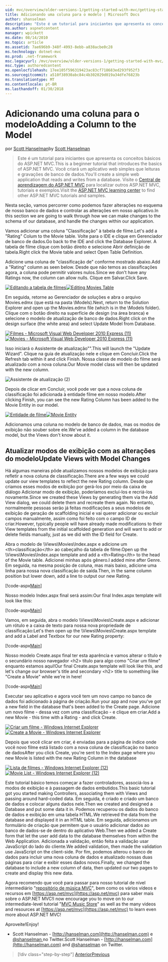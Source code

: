 ```yaml
---
uid: mvc/overview/older-versions-1/getting-started-with-mvc/getting-started-with-mvc-part8
title: Adicionando uma coluna para o modelo | Microsoft Docs
author: shanselman
description: "Este é um tutorial para iniciantes que apresenta os conceitos básicos do ASP.NET MVC. Crie um aplicativo web simples que leituras e gravações de banco de dados."
ms.author: aspnetcontent
manager: wpickett
ms.date: 08/14/2010
ms.topic: article
ms.assetid: 7ae696b9-348f-4993-8ebb-a838acbe0c28
ms.technology: dotnet-mvc
ms.prod: .net-framework
msc.legacyurl: /mvc/overview/older-versions-1/getting-started-with-mvc/getting-started-with-mvc-part8
msc.type: authoredcontent
ms.openlocfilehash: 17ee105f596319423ac83cf718683ed293f952f3
ms.sourcegitcommit: a510f38930abc84c4b302029d019a34dfe76823b
ms.translationtype: MT
ms.contentlocale: pt-BR
ms.lasthandoff: 01/30/2018
---
```

<a name="adding-a-column-to-the-model"></a><span data-ttu-id="7e541-104">Adicionando uma coluna para o modelo</span><span class="sxs-lookup"><span data-stu-id="7e541-104">Adding a Column to the Model</span></span>
====================
<span data-ttu-id="7e541-105">por [Scott Hanselman](https://github.com/shanselman)</span><span class="sxs-lookup"><span data-stu-id="7e541-105">by [Scott Hanselman](https://github.com/shanselman)</span></span>

> <span data-ttu-id="7e541-106">Este é um tutorial para iniciantes que apresenta os conceitos básicos do ASP.NET MVC.</span><span class="sxs-lookup"><span data-stu-id="7e541-106">This is a beginner tutorial that introduces the basics of ASP.NET MVC.</span></span> <span data-ttu-id="7e541-107">Você criará um aplicativo web simples que leituras e gravações de banco de dados.</span><span class="sxs-lookup"><span data-stu-id="7e541-107">You'll create a simple web application that reads and writes from a database.</span></span> <span data-ttu-id="7e541-108">Visite o [Central de aprendizagem do ASP.NET MVC](../../../index.md) para localizar outros ASP.NET MVC, tutoriais e exemplos.</span><span class="sxs-lookup"><span data-stu-id="7e541-108">Visit the [ASP.NET MVC learning center](../../../index.md) to find other ASP.NET MVC tutorials and samples.</span></span>


<span data-ttu-id="7e541-109">Nesta seção, vamos percorrer como podemos fazer alterações no esquema de nosso banco de dados e controlar as alterações em nosso aplicativo.</span><span class="sxs-lookup"><span data-stu-id="7e541-109">In this section we are going to walk through how we can make changes to the schema of our database, and handle the changes within our application.</span></span>

<span data-ttu-id="7e541-110">Vamos adicionar uma coluna "Classificação" à tabela de filme.</span><span class="sxs-lookup"><span data-stu-id="7e541-110">Let's add a "Rating" Colum to the Movie table.</span></span> <span data-ttu-id="7e541-111">Volte para o IDE e clique em Gerenciador de banco de dados.</span><span class="sxs-lookup"><span data-stu-id="7e541-111">Go back to the IDE and click the Database Explorer.</span></span> <span data-ttu-id="7e541-112">A tabela de filme clique com botão direito e selecione Abrir definição de tabela.</span><span class="sxs-lookup"><span data-stu-id="7e541-112">Right click the Movie table and select Open Table Definition.</span></span>

<span data-ttu-id="7e541-113">Adicione uma coluna de "classificação de" conforme mostrado abaixo.</span><span class="sxs-lookup"><span data-stu-id="7e541-113">Add a "Rating" column as seen below.</span></span> <span data-ttu-id="7e541-114">Desde que não temos as classificações agora, a coluna pode permitir valores nulos.</span><span class="sxs-lookup"><span data-stu-id="7e541-114">Since we don't have any Ratings now, the column can allow nulls.</span></span> <span data-ttu-id="7e541-115">Clique em Salvar.</span><span class="sxs-lookup"><span data-stu-id="7e541-115">Click Save.</span></span>

<span data-ttu-id="7e541-116">[![Editando a tabela de filmes](getting-started-with-mvc-part8/_static/image2.png)](getting-started-with-mvc-part8/_static/image1.png)</span><span class="sxs-lookup"><span data-stu-id="7e541-116">[![Editing Movies Table](getting-started-with-mvc-part8/_static/image2.png)](getting-started-with-mvc-part8/_static/image1.png)</span></span>

<span data-ttu-id="7e541-117">Em seguida, retorne ao Gerenciador de soluções e abra o arquivo Movies.edmx (que está na pasta \Models).</span><span class="sxs-lookup"><span data-stu-id="7e541-117">Next, return to the Solution Explorer and open up the Movies.edmx file (which is in the \Models folder).</span></span> <span data-ttu-id="7e541-118">Clique com o botão direito na superfície de design (na área branca) e selecione o modelo de atualização de banco de dados.</span><span class="sxs-lookup"><span data-stu-id="7e541-118">Right click on the design surface (the white area) and select Update Model from Database.</span></span>

<span data-ttu-id="7e541-119">[![Filmes - Microsoft Visual Web Developer 2010 Express (11)](getting-started-with-mvc-part8/_static/image4.png)](getting-started-with-mvc-part8/_static/image3.png)</span><span class="sxs-lookup"><span data-stu-id="7e541-119">[![Movies - Microsoft Visual Web Developer 2010 Express (11)](getting-started-with-mvc-part8/_static/image4.png)](getting-started-with-mvc-part8/_static/image3.png)</span></span>

<span data-ttu-id="7e541-120">Isso iniciará o Assistente de atualização"".</span><span class="sxs-lookup"><span data-stu-id="7e541-120">This will launch the "Update Wizard".</span></span> <span data-ttu-id="7e541-121">Clique na guia de atualização nele e clique em Concluir.</span><span class="sxs-lookup"><span data-stu-id="7e541-121">Click the Refresh tab within it and click Finish.</span></span> <span data-ttu-id="7e541-122">Nossa classe de modelo do filme será atualizado com a nova coluna.</span><span class="sxs-lookup"><span data-stu-id="7e541-122">Our Movie model class will then be updated with the new column.</span></span>

![Assistente de atualização (2)](getting-started-with-mvc-part8/_static/image5.png)

<span data-ttu-id="7e541-124">Depois de clicar em Concluir, você pode ver que a nova coluna de classificação foi adicionada à entidade filme em nosso modelo.</span><span class="sxs-lookup"><span data-stu-id="7e541-124">After clicking Finish, you can see the new Rating Column has been added to the Movie Entity in our model.</span></span>

<span data-ttu-id="7e541-125">[![Entidade de filme](getting-started-with-mvc-part8/_static/image7.png)](getting-started-with-mvc-part8/_static/image6.png)</span><span class="sxs-lookup"><span data-stu-id="7e541-125">[![Movie Entity](getting-started-with-mvc-part8/_static/image7.png)](getting-started-with-mvc-part8/_static/image6.png)</span></span>

<span data-ttu-id="7e541-126">Adicionamos uma coluna no modelo de banco de dados, mas os modos de exibição não souber sobre ele.</span><span class="sxs-lookup"><span data-stu-id="7e541-126">We've added a column in the database model, but the Views don't know about it.</span></span>

## <a name="update-views-with-model-changes"></a><span data-ttu-id="7e541-127">Atualizar modos de exibição com as alterações do modelo</span><span class="sxs-lookup"><span data-stu-id="7e541-127">Update Views with Model Changes</span></span>

<span data-ttu-id="7e541-128">Há algumas maneiras pôde atualizamos nossos modelos de exibição para refletir a nova coluna de classificação.</span><span class="sxs-lookup"><span data-stu-id="7e541-128">There are a few ways we could update our view templates to reflect the new Rating column.</span></span> <span data-ttu-id="7e541-129">Desde que criamos esses modos de exibição por gerá-los por meio da caixa de diálogo Adicionar modo de exibição, poderíamos excluí-los e recriá-los novamente.</span><span class="sxs-lookup"><span data-stu-id="7e541-129">Since we created these Views by generating them via the Add View dialog, we could delete them and recreate them again.</span></span> <span data-ttu-id="7e541-130">No entanto, normalmente pessoas serão já feitas modificações a seus modelos de exibição de geração de scaffolding inicial e vai querer adicionar ou excluir campos manualmente, assim como foi feito com o campo ID de criar.</span><span class="sxs-lookup"><span data-stu-id="7e541-130">However, typically people will have already made modifications to their View templates from the initial scaffolded generation and will want to add or delete fields manually, just as we did with the ID field for Create.</span></span>

<span data-ttu-id="7e541-131">Abra o modelo de \Views\Movies\Index.aspx e adicione um &lt;th&gt;classificação&lt;/th&gt; ao cabeçalho da tabela de filme.</span><span class="sxs-lookup"><span data-stu-id="7e541-131">Open up the \Views\Movies\Index.aspx template and add a &lt;th&gt;Rating&lt;/th&gt; to the head of the Movie table.</span></span> <span data-ttu-id="7e541-132">Adicionei minhas após gênero.</span><span class="sxs-lookup"><span data-stu-id="7e541-132">I added mine after Genre.</span></span> <span data-ttu-id="7e541-133">Em seguida, na mesma posição de coluna, mas mais baixo, adicione uma linha para nossa nova classificação de saída.</span><span class="sxs-lookup"><span data-stu-id="7e541-133">Then, in the same column position but lower down, add a line to output our new Rating.</span></span>

[!code-aspx[Main](getting-started-with-mvc-part8/samples/sample1.aspx)]

<span data-ttu-id="7e541-134">Nosso modelo Index.aspx final será assim:</span><span class="sxs-lookup"><span data-stu-id="7e541-134">Our final Index.aspx template will look like this:</span></span>

[!code-aspx[Main](getting-started-with-mvc-part8/samples/sample2.aspx)]

<span data-ttu-id="7e541-135">Vamos, em seguida, abra o modelo \Views\Movies\Create.aspx e adicionar um rótulo e a caixa de texto para nossa nova propriedade de classificação:</span><span class="sxs-lookup"><span data-stu-id="7e541-135">Let's then open up the \Views\Movies\Create.aspx template and add a Label and Textbox for our new Rating property:</span></span>

[!code-aspx[Main](getting-started-with-mvc-part8/samples/sample3.aspx)]

<span data-ttu-id="7e541-136">Nosso modelo Create.aspx final ter esta aparência e vamos alterar o título e o secundário nosso navegador &lt;h2&gt; título para algo como "Criar um filme" enquanto estamos aqui!</span><span class="sxs-lookup"><span data-stu-id="7e541-136">Our final Create.aspx template will look like this, and let's change our browser's title and secondary &lt;h2&gt; title to something like "Create a Movie" while we're in here!</span></span>

[!code-aspx[Main](getting-started-with-mvc-part8/samples/sample4.aspx)]

<span data-ttu-id="7e541-137">Executar seu aplicativo e agora você tem um novo campo no banco de dados foi adicionado à página de criação.</span><span class="sxs-lookup"><span data-stu-id="7e541-137">Run your app and now you've got a new field in the database that's been added to the Create page.</span></span> <span data-ttu-id="7e541-138">Adicione um novo filme - dessa vez com uma classificação - e clique em criar.</span><span class="sxs-lookup"><span data-stu-id="7e541-138">Add a new Movie - this time with a Rating - and click Create.</span></span>

<span data-ttu-id="7e541-139">[![Criar um filme - Windows Internet Explorer](getting-started-with-mvc-part8/_static/image9.png)](getting-started-with-mvc-part8/_static/image8.png)</span><span class="sxs-lookup"><span data-stu-id="7e541-139">[![Create a Movie - Windows Internet Explorer](getting-started-with-mvc-part8/_static/image9.png)](getting-started-with-mvc-part8/_static/image8.png)</span></span>

<span data-ttu-id="7e541-140">Depois que você clicar em criar, é enviadas para a página de índice onde você novo filme está listado com a nova coluna de classificação no banco de dados</span><span class="sxs-lookup"><span data-stu-id="7e541-140">After you click Create, you're sent to the Index page where you new Movie is listed with the new Rating Column in the database</span></span>

<span data-ttu-id="7e541-141">[![Lista de filmes - Windows Internet Explorer (12)](getting-started-with-mvc-part8/_static/image11.png)](getting-started-with-mvc-part8/_static/image10.png)</span><span class="sxs-lookup"><span data-stu-id="7e541-141">[![Movie List - Windows Internet Explorer (12)](getting-started-with-mvc-part8/_static/image11.png)](getting-started-with-mvc-part8/_static/image10.png)</span></span>

<span data-ttu-id="7e541-142">Este tutorial básico temos começar a fazer controladores, associá-los a modos de exibição e à passagem de dados embutidos.</span><span class="sxs-lookup"><span data-stu-id="7e541-142">This basic tutorial got you started making Controllers, associating them with Views and passing around hard-coded data.</span></span> <span data-ttu-id="7e541-143">Em seguida, é criado e criado um banco de dados e colocar alguns dados nele.</span><span class="sxs-lookup"><span data-stu-id="7e541-143">Then we created and designed a Database and put some data it in.</span></span> <span data-ttu-id="7e541-144">Podemos recuperou os dados do banco de dados e exibição em uma tabela HTML.</span><span class="sxs-lookup"><span data-stu-id="7e541-144">We retrieved the data from the database and displayed it in an HTML table.</span></span> <span data-ttu-id="7e541-145">Em seguida, adicionamos um formulário de criação que permitem que o usuário adicionar dados ao banco de dados-se de dentro do aplicativo Web.</span><span class="sxs-lookup"><span data-stu-id="7e541-145">Then we added a Create form that let the user add data to the database themselves from within the Web Application.</span></span> <span data-ttu-id="7e541-146">Adicionada a validação, então feita a validação usar JavaScript do lado do cliente.</span><span class="sxs-lookup"><span data-stu-id="7e541-146">We added validation, then made the validation use JavaScript on the client-side.</span></span> <span data-ttu-id="7e541-147">Por fim, podemos alterou o banco de dados para incluir uma nova coluna de dados e atualizado nossas duas páginas para criar e exibir esses dados novos.</span><span class="sxs-lookup"><span data-stu-id="7e541-147">Finally, we changed the database to include a new column of data, then updated our two pages to create and display this new data.</span></span>

<span data-ttu-id="7e541-148">Agora recomendo que você para passar para nosso tutorial de nível intermediário "[repositório de música MVC](../../older-versions/mvc-music-store/mvc-music-store-part-1.md)", bem como os vários vídeos e recursos em [https://asp.net/mvc](https://asp.net/mvc) para saber mais sobre o ASP.NET MVC!</span><span class="sxs-lookup"><span data-stu-id="7e541-148">I now encourage you to move on to our intermediate-level tutorial "[MVC Music Store](../../older-versions/mvc-music-store/mvc-music-store-part-1.md)" as well as the many videos and resources at [https://asp.net/mvc](https://asp.net/mvc) to learn even more about ASP.NET MVC!</span></span>

<span data-ttu-id="7e541-149">Aproveite!</span><span class="sxs-lookup"><span data-stu-id="7e541-149">Enjoy!</span></span>

- <span data-ttu-id="7e541-150">Scott Hanselman - [http://hanselman.com](http://hanselman.com) e [ @shanselman ](http://twitter.com/shanselman) no Twitter.</span><span class="sxs-lookup"><span data-stu-id="7e541-150">Scott Hanselman - [http://hanselman.com](http://hanselman.com) and [@shanselman](http://twitter.com/shanselman) on Twitter.</span></span>

>[!div class="step-by-step"]
[<span data-ttu-id="7e541-151">Anterior</span><span class="sxs-lookup"><span data-stu-id="7e541-151">Previous</span></span>](getting-started-with-mvc-part7.md)
